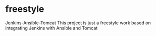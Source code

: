 # freestyle
Jenkins-Ansible-Tomcat 
This project is just a freestyle work based on integrating Jenkins with Ansible and Tomcat 
